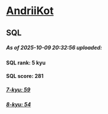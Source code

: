 # [AndriiKot](https://www.codewars.com/users/AndriiKot) 
## SQL

##### As of 2025-10-09 20:32:56 uploaded:

#### SQL rank: 5 kyu

#### SQL score: 281

##### [7-kyu: 59](https://github.com/AndriiKot/SQL__CodeWars/tree/main/kyu-7)

##### [8-kyu: 54](https://github.com/AndriiKot/SQL__CodeWars/tree/main/kyu-8)

